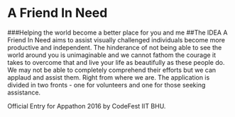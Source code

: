 # A Friend In Need

###Helping the world become a better place for you and me
##The IDEA
A Friend In Need aims to assist visually challenged
individuals become more productive and independent. The
hinderance of not being able to see the world around you is
unimaginable and we cannot fathom the courage it takes to
overcome that and live your life as beautifully as these
people do.
We may not be able to completely comprehend their efforts
but we can applaud and assist them. Right from where we are.
The application is divided in two fronts - one for
volunteers and one for those seeking assistance.


Official Entry for Appathon 2016 by CodeFest IIT BHU.

